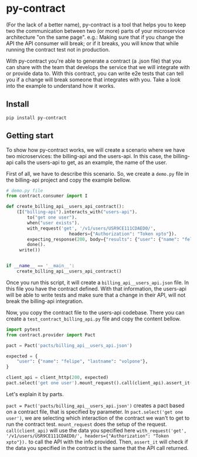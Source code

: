 # py-contract

(For the lack of a better name), py-contract is a tool that helps you to keep
two the communication between two (or more) parts of your microservice
architecture "on the same page". e.g.: Making sure that if you change the API
the API consumer will break; or if it breaks, you will know that while running
the contract test not in production.

With py-contract you're able to generate a contract (a .json file) that you can
share with the team that develops the service that we will integrate with or
provide data to. With this contract, you can write e2e tests that can tell you
if a change will break someone that integrates with you.
Take a look into the example to understand how it works.

## Install

```
pip install py-contract
```

## Getting start

To show how py-contract works, we will create a scenario where we have two
microservices: the billing-api and the users-api. In this case, the billing-api
calls the users-api to get, as an example, the name of the user.

First of all, we have to describe this scenario. So, we create a `demo.py` file
in the billing-api project and copy the example bellow.

```python
# demo.py file
from contract.consumer import I

def create_billing_api__users_api_contract():
    (I("billing-api").interacts_with("users-api").
        to("get one user").
        when("user exists").
        with_request('get', '/v1/users/USR9CE111CDAED0/',
                        headers={"Authorization": "Token xpto"}).
        expecting_response(200, body={"results": {"user": {"name": "felipe"}}}).
        done().
     write())


if __name__ == '__main__':
    create_billing_api__users_api_contract()
```

Once you run this script, it will create a `billing_api__users_api.json` file.
In this file you have the contract defined. With that information, the users-api
will be able to write tests and make sure that a change in their API, will not
break the billing-api integration.

Now, you copy the contract file to the users-api codebase. There you can create
a `test_contract_billing_api.py` file and copy the content bellow.

```python
import pytest
from contract.provider import Pact

pact = Pact('pacts/billing_api__users_api.json')

expected = {
    "user": {"name": "felipe", "lastname": "volpone"},
}

client_api = client_http(200, expected)
pact.select('get one user').mount_request().call(client_api).assert_it()
```

Let's explain it by parts.

`pact = Pact('pacts/billing_api__users_api.json')` creates a pact based on a
contract file, that is specified by parameter. In `pact.select('get one user')`,
we are selecting which interaction of the contract we wan't to get to run the
contract test. `mount_request` does the setup of the request. `call(client_api)`
will use the data you specified here
`with_request('get', '/v1/users/USR9CE111CDAED0/', headers={"Authorization": "Token xpto"}).`
to call the API with the info provided. Then, `assert_it` will check if the data
you specified in the contract is the same that the API call returned.